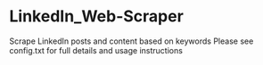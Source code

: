 # LinkedIn_Web-Scraper
Scrape LinkedIn posts and content based on keywords
Please see config.txt for full details and usage instructions
